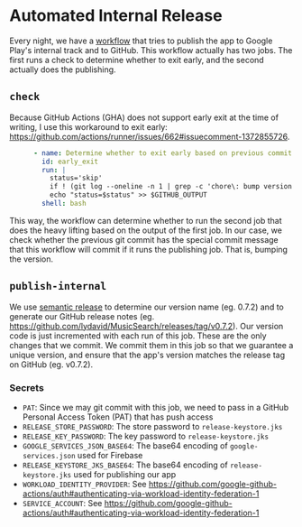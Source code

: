 # Automated Internal Release

Every night, we have a [workflow](../.github/workflows/publish_internal.yml) that tries to publish the app to Google Play's internal track and to GitHub.
This workflow actually has two jobs. The first runs a check to determine whether to exit early, and the second actually does the publishing.

## `check`

Because GitHub Actions (GHA) does not support early exit at the time of writing, I use this workaround to exit early: https://github.com/actions/runner/issues/662#issuecomment-1372855726.

```yml
      - name: Determine whether to exit early based on previous commit
        id: early_exit
        run: |
          status='skip'
          if ! (git log --oneline -n 1 | grep -c 'chore\: bump version \[skip ci\]'); then status='deploy'; fi
          echo "status=$status" >> $GITHUB_OUTPUT
        shell: bash
```

This way, the workflow can determine whether to run the second job that does the heavy lifting based on the output of the first job. In our case, we check whether the previous git commit has the special commit message that this workflow will commit if it runs the publishing job. That is, bumping the version.

## `publish-internal`

We use [semantic release](https://github.com/semantic-release/semantic-release) to determine our version name (eg. 0.7.2) and to generate our GitHub release notes (eg. https://github.com/lydavid/MusicSearch/releases/tag/v0.7.2).
Our version code is just incremented with each run of this job.
These are the only changes that we commit.
We commit them in this job so that we guarantee a unique version, and ensure that the app's version matches the release tag on GitHub (eg. v0.7.2).

### Secrets

- `PAT`: Since we may git commit with this job, we need to pass in a GitHub Personal Access Token (PAT) that has push access
- `RELEASE_STORE_PASSWORD`: The store password to `release-keystore.jks`
- `RELEASE_KEY_PASSWORD`: The key password to `release-keystore.jks`
- `GOOGLE_SERVICES_JSON_BASE64`: The base64 encoding of `google-services.json` used for Firebase
- `RELEASE_KEYSTORE_JKS_BASE64`: The base64 encoding of `release-keystore.jks` used for publishing our app
- `WORKLOAD_IDENTITY_PROVIDER`: See https://github.com/google-github-actions/auth#authenticating-via-workload-identity-federation-1
- `SERVICE_ACCOUNT`: See https://github.com/google-github-actions/auth#authenticating-via-workload-identity-federation-1
